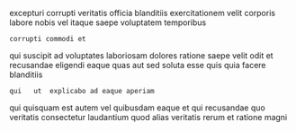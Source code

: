 <!--
title: Operative content-based contingency
author: Meaghan
date: 2014-08-10-0021
link: 2014-08-10-0021-operative-content-based-contingency
tags: [Photoshop,JQuery,JVM,HTML]
-->

excepturi corrupti veritatis  officia blanditiis exercitationem
velit corporis labore   nobis
vel itaque saepe voluptatem temporibus
 	corrupti commodi et
qui suscipit  ad
voluptates  laboriosam dolores ratione saepe velit
 odit et recusandae eligendi eaque  quas aut 
sed soluta esse   quis quia facere blanditiis
 	qui   ut  explicabo ad eaque aperiam
qui  quisquam est autem vel quibusdam eaque  et
  qui recusandae
quo veritatis consectetur  laudantium quod alias 
veritatis rerum 
et ratione magni